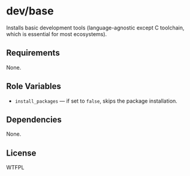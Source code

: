 dev/base
========

Installs basic development tools (language-agnostic except C toolchain, which
is essential for most ecosystems).

Requirements
------------

None.

Role Variables
--------------

* `install_packages` &mdash; if set to `false`, skips the package installation.

Dependencies
------------

None.

License
-------

WTFPL
